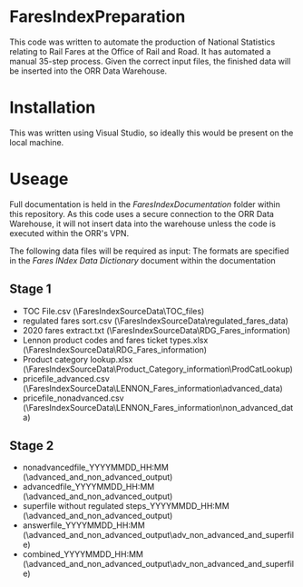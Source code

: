 # FaresIndexPreparation
This code was written to automate the production of National Statistics relating to Rail Fares at the Office of Rail and Road.  It has automated a manual 35-step process.  Given the correct input files, the finished data will be inserted into the ORR Data Warehouse.  

# Installation
This was written using Visual Studio, so ideally this would be present on the local machine.  

# Useage
Full documentation is held in the _FaresIndexDocumentation_ folder within this repository.  As this code uses a secure connection to the ORR Data Warehouse, it will not insert data into the warehouse unless the code is executed within the ORR's VPN.

The following data files will be required as input: The formats are specified in the _Fares INdex Data Dictionary_ document within the documentation

## Stage 1
- TOC File.csv         (\\FaresIndexSourceData\TOC_files)
- regulated fares sort.csv (\\FaresIndexSourceData\regulated_fares_data)
- 2020 fares extract.txt (\\FaresIndexSourceData\RDG_Fares_information)
- Lennon product codes and fares ticket types.xlsx (\\FaresIndexSourceData\RDG_Fares_information)
- Product category lookup.xlsx (\\FaresIndexSourceData\Product_Category_information\ProdCatLookup)
- pricefile_advanced.csv  (\\FaresIndexSourceData\LENNON_Fares_information\advanced_data)
- pricefile_nonadvanced.csv  (\\FaresIndexSourceData\LENNON_Fares_information\non_advanced_data)

## Stage 2
- nonadvancedfile_YYYYMMDD_HH:MM (\\advanced_and_non_advanced_output)
- advancedfile_YYYYMMDD_HH:MM  (\\advanced_and_non_advanced_output)
- superfile without regulated steps_YYYYMMDD_HH:MM (\\advanced_and_non_advanced_output)
- answerfile_YYYYMMDD_HH:MM  (\\advanced_and_non_advanced_output\adv_non_advanced_and_superfile)
- combined_YYYYMMDD_HH:MM  (\\advanced_and_non_advanced_output\adv_non_advanced_and_superfile)
